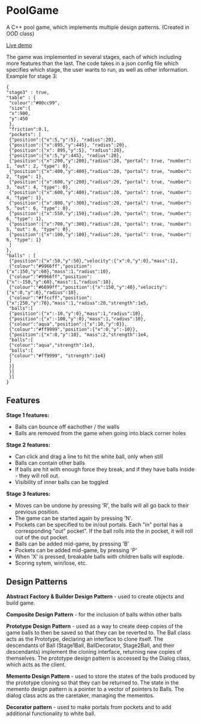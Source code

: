 # PoolGame
A C++ pool game, which implements multiple design patterns. (Created in OOD class)

[Live demo](https://www.youtube.com/watch?v=CqzB8ZlZhaE)

The game was implemented in several stages, each of which including more features than the last. The code takes in a json config file which specifies which stage, the user wants to run, as well as other information. Example for stage 3:

```
{
"stage3" : true,
"table" : {
 "colour":"#00cc99",
 "size":{
 "x":900,
 "y":450
 },
 "friction":0.1,
 "pockets": [
 {"position":{"x":5,"y":5}, "radius":20},
 {"position":{"x":895,"y":445}, "radius":20},
 {"position":{"x": 895,"y":5}, "radius":20},
 {"position":{"x":5,"y":445}, "radius":20},
 {"position":{"x":200,"y":200},"radius":20, "portal": true, "number": 1, "out": 2, "type": 0},
 {"position":{"x":400,"y":400},"radius":20, "portal": true, "number": 2, "type": 1},
 {"position":{"x":600,"y":200},"radius":20, "portal": true, "number": 3, "out": 4, "type": 0},
 {"position":{"x":600,"y":400},"radius":20, "portal": true, "number": 4, "type": 1},
 {"position":{"x":800,"y":300},"radius":20, "portal": true, "number": 5, "out": 6, "type": 0},
 {"position":{"x":550,"y":150},"radius":20, "portal": true, "number": 6, "type": 1},
 {"position":{"x":700,"y":300},"radius":20, "portal": true, "number": 5, "out": 6, "type": 0},
 {"position":{"x":100,"y":100},"radius":20, "portal": true, "number": 6, "type": 1}
 ]
},
"balls" : [
 {"position":{"x":50,"y":50},"velocity":{"x":0,"y":0},"mass":1},
 {"colour":"#9966ff","position":{"x":150,"y":60},"mass":1,"radius":10},
 {"colour":"#9966ff","position":{"x":-150,"y":60},"mass":1,"radius":10},
 {"colour":"#6699ff","position":{"x":150,"y":40},"velocity":{"x":0,"y":0},"radius":10},
 {"colour":"#ffccff","position":{"x":250,"y":70},"mass":1,"radius":20,"strength":1e5,
 "balls":[
 {"position":{"x":-10,"y":0},"mass":1,"radius":10},
 {"position":{"x":-100,"y":0},"mass":1,"radius":10},
 {"colour":"aqua","position":{"x":10,"y":0}},
 {"colour":"#ff9999","position":{"x":0,"y":-10}},
 {"position":{"x":0,"y":10}, "mass":2,"strength":1e4,
 "balls":[
 {"colour":"aqua","strength":1e3,
 "balls":[
 {"colour":"#ff9999", "strength":1e4}
 ]
 }]
 }]
 }]
}
```

## Features
**Stage 1 features:**
- Balls can bounce off eachother / the walls
- Balls are removed from the game when going into black corner holes

**Stage 2 features:**
- Can click and drag a line to hit the white ball, only when still
- Balls can contain other balls
- If balls are hit with enough force they break, and if they have balls inside - they will roll out.
- Visibility of inner balls can be toggled

**Stage 3 features:**
- Moves can be undone by pressing 'R', the balls will all go back to their previous position.
- The game can be started again by pressing 'N'. 
- Pockets can be specified to be in/out portals. Each "in" portal has a corresponding "out" pocket". If the ball rolls into the in pocket, it will roll out of the out pocket. 
- Balls can be added mid-game, by pressing 'B'
- Pockets can be added mid-game, by pressing 'P'
- When 'X' is pressed, breakable balls with children balls will explode.
- Scoring sytem, win/lose, etc. 

## Design Patterns
**Abstract Factory & Builder Design Pattern** - used to create objects and build game.

**Composite Design Pattern** - for the inclusion of balls within other balls

**Prototype Design Pattern** - used as a way to create deep copies of the game balls to then be saved so that they can be reverted to. The Ball class acts as the Prototype, declaring an interface to clone itself. The descendants of Ball (Stage1Ball, BallDecorator, Stage2Ball, and their descendants) implement the cloning interface, returning new copies of themselves. The prototype design pattern is accessed by the Dialog class, which acts as the client. 

**Memento Design Pattern** - used to store the states of the balls produced by the prototype cloning so that they can be returned to. The state in the memento design pattern is a pointer to a vector of pointers to Balls. The dialog class acts as the caretaker, managing the mementos. 

**Decorator pattern** - used to make portals from pockets and to add additional functionality to white ball.
